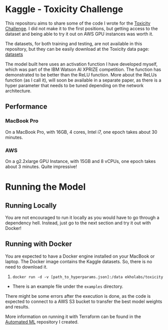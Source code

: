 # Kaggle - Toxicity Challenge

This repositoru aims to share some of the code I wrote for the [Toxicity Challenge](https://www.kaggle.com/c/jigsaw-toxic-comment-classification-challenge).
I did not make it to the first positions, but getting access to the dataset and being able to try it out on AWS GPU
instances was worth it.

The datasets, for both training and testing, are not available in this repository, but they can be easily download at
the Toxicity data page: [datasets](https://www.kaggle.com/c/jigsaw-toxic-comment-classification-challenge/data)

The model built here uses an activation function I have developed myself, which was part of the IBM Watson AI XPRIZE
competition. The function has demonstrated to be better than the ReLU function. More about the ReLUs function (as I call it),
will soon be available in a separate paper, as there is a hyper parameter that needs to be tuned depending on the network architecture.

## Performance

### MacBook Pro

On a MacBook Pro, with 16GB, 4 cores, Intel i7, one epoch takes about 30 minutes.

### AWS

On a g2.2xlarge GPU Instance, with 15GB and 8 vCPUs, one epoch takes about 3 minutes. Quite impressive!

# Running the Model

## Running Locally

You are not encouraged to run it locally as you would have to go through a dependency hell. Instead, just go to the next section and try it out with Docker!

## Running with Docker

You are expected to have a Docker engine installed on your MacBook or laptop.
The Docker image contains the Kaggle datasets. So, there is no need to download it.

1. ```docker run -d -v [path_to_hyperparams.json]:/data ekholabs/toxicity```
  * There is an example file under the ```examples``` directory.

There might be some errors after the execution is done, as the code is expected to connect to a AWS S3 bucket to transfer 
the best model weights and results.

More information on running it with Terraform can be found in the [Automated ML](https://github.com/ekholabs/automated_ml) repository I created.